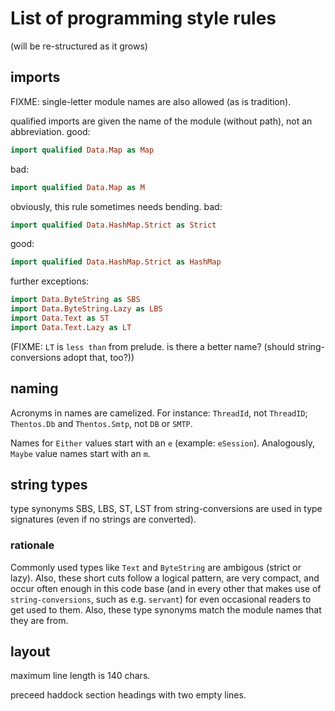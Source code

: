 # List of programming style rules

(will be re-structured as it grows)


## imports

FIXME: single-letter module names are also allowed (as is tradition).

qualified imports are given the name of the module (without path),
not an abbreviation.  good:

```haskell
import qualified Data.Map as Map
```

  bad:

```haskell
import qualified Data.Map as M
```

obviously, this rule sometimes needs bending.  bad:

```haskell
import qualified Data.HashMap.Strict as Strict
```

  good:

```haskell
import qualified Data.HashMap.Strict as HashMap
```

  further exceptions:

```haskell
import Data.ByteString as SBS
import Data.ByteString.Lazy as LBS
import Data.Text as ST
import Data.Text.Lazy as LT
```

(FIXME: `LT` is `less than` from prelude.  is there a better name?  (should string-conversions adopt that, too?))

## naming

Acronyms in names are camelized.  For instance: `ThreadId`, not
`ThreadID`; `Thentos.Db` and `Thentos.Smtp`, not `DB` or `SMTP`.

Names for `Either` values start with an `e` (example: `eSession`).
Analogously, `Maybe` value names start with an `m`.


## string types

type synonyms SBS, LBS, ST, LST from string-conversions are used in
type signatures (even if no strings are converted).


### rationale

Commonly used types like `Text` and `ByteString` are ambigous (strict
or lazy).  Also, these short cuts follow a logical pattern, are very
compact, and occur often enough in this code base (and in every other
that makes use of `string-conversions`, such as e.g. `servant`) for
even occasional readers to get used to them.  Also, these type
synonyms match the module names that they are from.


## layout

maximum line length is 140 chars.

preceed haddock section headings with two empty lines.
